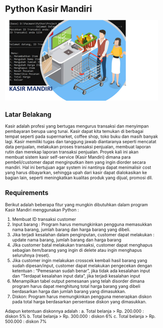 # Python Kasir Mandiri

![image](https://github.com/klinikdata/Project-Pacmann-Python-Kasir-Mandiri/blob/main/images/Cover.png)


## Latar Belakang
Kasir adalah profesi yang bertugas mengurus transaksi dan menyimpan pembayaran berupa uang tunai. Kasir dapat kita temukan di berbagai tempat seperti pada supermarket, coffee shop, toko buku dan masih banyak lagi. Kasir memiliki tugas dan tanggung jawab diantaranya seperti mencatat data penjualan, melakukan proses transaksi penjualan, membuat laporan rutin dan merekap laporan transaksi penjualan. Proyek kali ini akan membuat  sistem kasir self-service (Kasir Mandiri) dimana para pembeli/customer dapat menginputkan item yang ingin diorder secara mandiri. Hal ini bertujuan agar system ini nantinya dapat menimalisir cost yang harus dibayarkan, sehingga upah dari kasir dapat dialokasikan ke bagian lain, seperti meningkatkan kualitas produk yang dijual, promosi dll.

## Requirements
Berikut adalah beberapa fitur yang mungkin dibutuhkan dalam program Kasir Mandiri menggunakan Python :
1.	Membuat ID transaksi customer
2.	Input barang : Program harus memungkinkan pengguna memasukkan nama barang, jumlah barang dan harga barang yang dibeli. 
3.	Jika terjadi kesalahan dalam penginputan, customer dapat melakukan : update nama barang, jumlah barang dan harga barang 
4.	JIka customer batal melakukan transaksi, customer dapat menghapus sebagian item/barang yang ingin di delete atau ingin menghapus seluruhnya (reset).
5.	Jika customer ingin melakukan crosscek kembali hasil barang yang sudah dipesan/input, customer dapat melakukan pengecekan dengan ketentuan :  “Pemesanan sudah benar”, jika tidak ada kesalahan input dan “Terdapat kesalahan input data”,  jika terjadi kesalahan input
6.	Menampilkan tabel output pemesanan yang telah disorder dimana program harus dapat menghitung total harga barang yang dibeli berdasarkan harga dan jumlah barang yang dimasukkan.
7.	Diskon: Program harus memungkinkan pengguna menerapkan diskon pada total harga berdasarkan persentase diskon yang dimasukkan.


Adapun ketentuan diskonnya adalah :
a. Total belanja > Rp. 200.000 : diskon 5%
b. Total belanja > Rp. 300.000 : diskon 6%
c. Total belanja > Rp. 500.000 : diskon 7%
